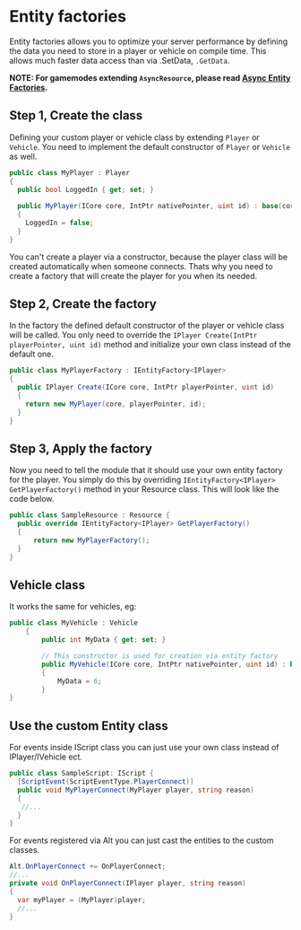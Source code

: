 # Entity factories

Entity factories allows you to optimize your server performance by defining the data you need to store in a player or vehicle on compile time. This allows much faster data access than via .SetData, ```.GetData```.

**NOTE: For gamemodes extending ``AsyncResource``, please read [Async Entity Factories](async-entity-factories.md).**

## Step 1, Create the class

Defining your custom player or vehicle class by extending ```Player``` or ```Vehicle```.
You need to implement the default constructor of ```Player``` or ```Vehicle``` as well. 

```csharp
public class MyPlayer : Player
{
  public bool LoggedIn { get; set; }
  
  public MyPlayer(ICore core, IntPtr nativePointer, uint id) : base(core, nativePointer, id)
  {
    LoggedIn = false;
  }
}
```

You can't create a player via a constructor, because the player class will be created automatically when someone connects.
Thats why you need to create a factory that will create the player for you when its needed.

## Step 2, Create the factory

In the factory the defined default constructor of the player or vehicle class will be called.
You only need to override the ```IPlayer Create(IntPtr playerPointer, uint id)``` method and initialize your own class instead of the default one.

```csharp
public class MyPlayerFactory : IEntityFactory<IPlayer>
{
  public IPlayer Create(ICore core, IntPtr playerPointer, uint id)
  {
    return new MyPlayer(core, playerPointer, id);
  }
}
```

## Step 3, Apply the factory

Now you need to tell the module that it should use your own entity factory for the player.
You simply do this by overriding ```IEntityFactory<IPlayer> GetPlayerFactory()``` method in your Resource class.
This will look like the code below.

```csharp
public class SampleResource : Resource {
  public override IEntityFactory<IPlayer> GetPlayerFactory()
  {
      return new MyPlayerFactory();
  }
}
```

## Vehicle class

It works the same for vehicles, eg:
```csharp
public class MyVehicle : Vehicle
    {
        public int MyData { get; set; }

        // This constructor is used for creation via entity factory
        public MyVehicle(ICore core, IntPtr nativePointer, uint id) : base(core, nativePointer, id)
        {
            MyData = 6;
        }
}
```

## Use the custom Entity class

For events inside IScript class you can just use your own class instead of IPlayer/IVehicle ect.

```csharp
public class SampleScript: IScript {
  [ScriptEvent(ScriptEventType.PlayerConnect)]
  public void MyPlayerConnect(MyPlayer player, string reason)
  {
   //...
  }
}
```

For events registered via Alt you can just cast the entities to the custom classes.

```csharp
Alt.OnPlayerConnect += OnPlayerConnect;
//...
private void OnPlayerConnect(IPlayer player, string reason)
{
  var myPlayer = (MyPlayer)player;
  //...
}
```
